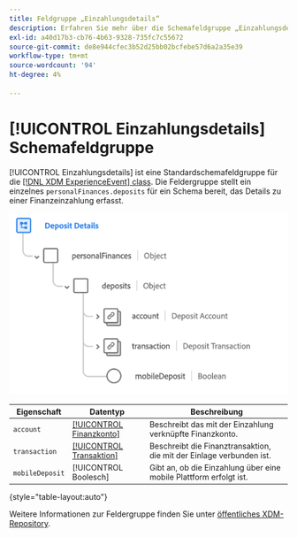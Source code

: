 ```yaml
---
title: Feldgruppe „Einzahlungsdetails“
description: Erfahren Sie mehr über die Schemafeldgruppe „Einzahlungsdetails“.
exl-id: a40d17b3-cb76-4b63-9328-735fc7c55672
source-git-commit: de8e944cfec3b52d25bb02bcfebe57d6a2a35e39
workflow-type: tm+mt
source-wordcount: '94'
ht-degree: 4%

---
```


# [!UICONTROL Einzahlungsdetails] Schemafeldgruppe

[!UICONTROL Einzahlungsdetails] ist eine Standardschemafeldgruppe für die [[!DNL XDM ExperienceEvent] class](../../classes/experienceevent.md). Die Feldergruppe stellt ein einzelnes `personalFinances.deposits` für ein Schema bereit, das Details zu einer Finanzeinzahlung erfasst.

![](../../images/field-groups/deposit-details.png)

| Eigenschaft | Datentyp | Beschreibung |
| --- | --- | --- |
| `account` | [[!UICONTROL Finanzkonto]](../../data-types/financial-account.md) | Beschreibt das mit der Einzahlung verknüpfte Finanzkonto. |
| `transaction` | [[!UICONTROL Transaktion]](../../data-types/transaction.md) | Beschreibt die Finanztransaktion, die mit der Einlage verbunden ist. |
| `mobileDeposit` | [!UICONTROL Boolesch] | Gibt an, ob die Einzahlung über eine mobile Plattform erfolgt ist. |

{style="table-layout:auto"}

Weitere Informationen zur Feldergruppe finden Sie unter [öffentliches XDM-Repository](https://github.com/adobe/xdm/blob/master/docs/reference/fieldgroups/experience-event/industry-verticals/experienceevent-deposit-details.schema.json).
